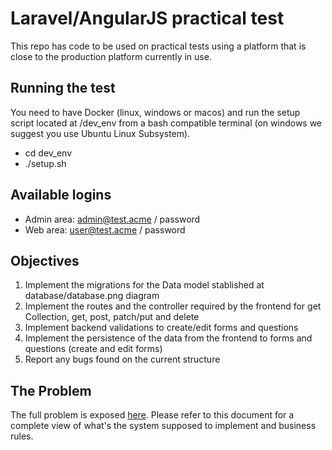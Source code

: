 # Laravel/AngularJS practical test

This repo has code to be used on practical tests using a platform that is close
to the production platform currently in use.

## Running the test

You need to have Docker (linux, windows or macos) and run the setup script located
at /dev_env from a bash compatible terminal (on windows we suggest you use
Ubuntu Linux Subsystem).

- cd dev_env
- ./setup.sh

## Available logins

- Admin area: admin@test.acme / password
- Web area: user@test.acme / password

## Objectives

<ol>
    <li> Implement the migrations for the Data model stablished at 
    database/database.png diagram
    <li> Implement the routes and the controller required by the frontend for
    get Collection, get, post, patch/put and delete
    <li> Implement backend validations to create/edit forms and questions
    <li> Implement the persistence of the data from the frontend to forms 
    and questions (create and edit forms)
    <li> Report any bugs found on the current structure
</ol>

## The Problem

The full problem is exposed [here](Developer%20Intermission%20-%20Technical%20Test.pdf).
Please refer to this document for a complete view of what's the system 
supposed to implement and business rules.
